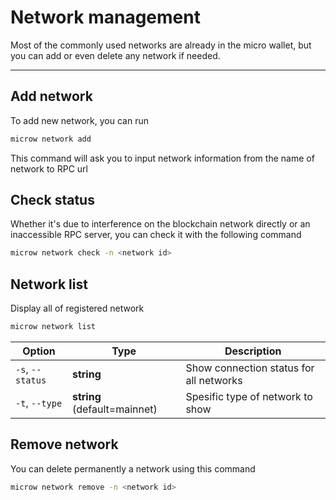 # Network management
Most of the commonly used networks are already in the micro wallet, but you can add or even delete any network if needed.

---

## Add network
To add new network, you can run
```bash
microw network add
```
This command will ask you to input network information from the name of network to RPC url

## Check status
Whether it's due to interference on the blockchain network directly or an inaccessible RPC server, you can check it with the following command
```bash
microw network check -n <network id>
```

## Network list
Display all of registered network
```bash
microw network list
```

| Option            | Type       				   | Description                             |
| ----------------- | ---------------------------- |---------------------------------------- |
| `-s`, `--status`  | **string** 				   | Show connection status for all networks |
| `-t`, `--type`    | **string** (default=mainnet) | Spesific type of network to show   	 |


## Remove network
You can delete permanently a network using this command
```bash
microw network remove -n <network id>
```
